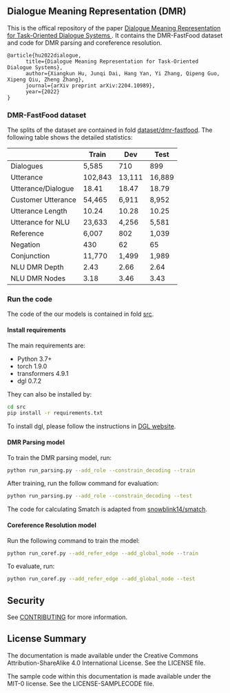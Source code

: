 ## Dialogue Meaning Representation (DMR)

This is the offical repository of the paper [Dialogue Meaning Representation for Task-Oriented Dialogue Systems
](https://arxiv.org/abs/2204.10989). It contains the DMR-FastFood dataset and code for DMR parsing and coreference resolution.

```
@article{hu2022dialogue,
      title={Dialogue Meaning Representation for Task-Oriented Dialogue Systems}, 
      author={Xiangkun Hu, Junqi Dai, Hang Yan, Yi Zhang, Qipeng Guo, Xipeng Qiu, Zheng Zhang},
      journal={arXiv preprint arXiv:2204.10989},
      year={2022}
}
```


### DMR-FastFood dataset
The splits of the dataset are contained in fold [dataset/dmr-fastfood](dataset/dmr-fastfood/). The following table shows the detailed statistics:

|                    |  Train  |   Dev  |  Test  |
|--------------------|---------|--------|--------|
| Dialogues          | 5,585   | 710    | 899    |
| Utterance          | 102,843 | 13,111 | 16,889 |
| Utterance/Dialogue | 18.41   | 18.47  | 18.79  |
| Customer Utterance | 54,465  | 6,911  | 8,952  |
| Utterance Length   | 10.24   | 10.28  | 10.25  |
| Utterance for NLU  | 23,633  | 4,256  | 5,581  |
| Reference          | 6,007   | 802    | 1,039  |
| Negation           | 430     | 62     | 65     |
| Conjunction        | 11,770  | 1,499  | 1,989  |
| NLU DMR Depth      | 2.43    | 2.66   | 2.64   |
| NLU DMR Nodes      | 3.18    | 3.46   | 3.43   |


### Run the code

The code of the our models is contained in fold [src](src/). 

#### Install requirements

The main requirements are:
- Python 3.7+
- torch 1.9.0
- transformers 4.9.1
- dgl 0.7.2

They can also be installed by:
```bash
cd src
pip install -r requirements.txt
```
To install dgl, please follow the instructions in [DGL website](https://www.dgl.ai/pages/start.html).

#### DMR Parsing model
To train the DMR parsing model, run:
```bash
python run_parsing.py --add_role --constrain_decoding --train
```

After training, run the follow command for evaluation:
```bash
python run_parsing.py --add_role --constrain_decoding --test
```

The code for calculating Smatch is adapted from [snowblink14/smatch](https://github.com/snowblink14/smatch
).

#### Coreference Resolution model

Run the following command to train the model:
```bash
python run_coref.py --add_refer_edge --add_global_node --train
```

To evaluate, run:
```bash
python run_coref.py --add_refer_edge --add_global_node --test
```

## Security

See [CONTRIBUTING](CONTRIBUTING.md#security-issue-notifications) for more information.

## License Summary

The documentation is made available under the Creative Commons Attribution-ShareAlike 4.0 International License. See the LICENSE file.

The sample code within this documentation is made available under the MIT-0 license. See the LICENSE-SAMPLECODE file.
